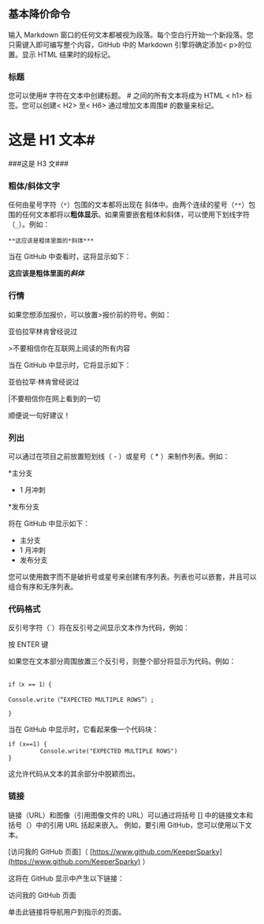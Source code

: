 ## 基本降价命令

输入 Markdown 窗口的任何文本都被视为段落。每个空白行开始一个新段落。您只需键入即可编写整个内容，GitHub 中的 Markdown 引擎将确定添加&lt; p&gt;的位置。显示 HTML 结果时的段标记。

### 标题

您可以使用# 字符在文本中创建标题。 # 之间的所有文本将成为 HTML &lt; h1&gt; 标签。您可以创建&lt; H2&gt; 至&lt; H6&gt; 通过增加文本周围# 的数量来标记。

# 这是 H1 文本# 

###这是 H3 文###

### 粗体/斜体文字

任何由星号字符（`*`）包围的文本都将出现在 斜体中。由两个连续的星号（`**`）包围的任何文本都将以**粗体显示**。如果需要嵌套粗体和斜体，可以使用下划线字符（`_`）。例如：

```
**这应该是粗体里面的*斜体***
```

当在 GitHub 中查看时，这将显示如下：

**这应该是粗体里面的*斜体***

### 行情

如果您想添加报价，可以放置&gt;报价前的符号。例如：

亚伯拉罕林肯曾经说过

&gt;不要相信你在互联网上阅读的所有内容

当在 GitHub 中显示时，它将显示如下：

亚伯拉罕·林肯曾经说过

|不要相信你在网上看到的一切

顺便说一句好建议！

### 列出

可以通过在项目之前放置短划线（ - ）或星号（ * ）来制作列表。例如：

*主分支

* 1 月冲刺

*发布分支

将在 GitHub 中显示如下：

*   主分支
*   1 月冲刺
*   发布分支

您可以使用数字而不是破折号或星号来创建有序列表。列表也可以嵌套，并且可以组合有序和无序列表。

### 代码格式

反引号字符（`）将在反引号之间显示文本作为代码，例如：

按 ENTER 键

如果您在文本部分周围放置三个反引号，则整个部分将显示为代码。例如：

```

if（x == 1）{

Console.write（“EXPECTED MULTIPLE ROWS”）;

}

```

当在 GitHub 中显示时，它看起来像一个代码块：

```
if (x==1) {
         Console.write("EXPECTED MULTIPLE ROWS")
}

```

这允许代码从文本的其余部分中脱颖而出。

### 链接

链接（URL）和图像（引用图像文件的 URL）可以通过将括号 [] 中的链接文本和括号（）中的引用 URL 括起来嵌入。 例如，要引用 GitHub，您可以使用以下文本。

[访问我的 GitHub 页面]（ [https://www.github.com/KeeperSparky](https://www.github.com/KeeperSparky) ）

这将在 GitHub 显示中产生以下链接：

访问我的 GitHub 页面

单击此链接将导航用户到指示的页面。